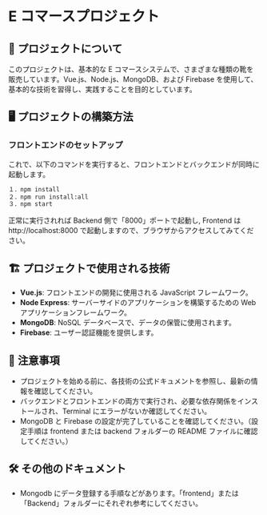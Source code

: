 # E コマースプロジェクト

## 👟 プロジェクトについて

このプロジェクトは、基本的な E コマースシステムで、さまざまな種類の靴を販売しています。Vue.js、Node.js、MongoDB、および Firebase を使用して、基本的な技術を習得し、実践することを目的としています。

## 🖥️ プロジェクトの構築方法

### フロントエンドのセットアップ

これで、以下のコマンドを実行すると、フロントエンドとバックエンドが同時に起動します。

```bash
１．npm install
２．npm run install:all
３．npm start
```

正常に実行されれば Backend 側で「8000」ポートで起動し, Frontend は http://localhost:8000 で起動しますので、ブラウザからアクセスしてみてください。

## 🏗️ プロジェクトで使用される技術

-   **Vue.js**: フロントエンドの開発に使用される JavaScript フレームワーク。
-   **Node Express**: サーバーサイドのアプリケーションを構築するための Web アプリケーションフレームワーク。
-   **MongoDB**: NoSQL データベースで、データの保管に使用されます。
-   **Firebase**: ユーザー認証機能を提供します。

## 📌 注意事項

-   プロジェクトを始める前に、各技術の公式ドキュメントを参照し、最新の情報を確認してください。
-   バックエンドとフロントエンドの両方で実行され、必要な依存関係をインストールされ、Terminal にエラーがないか確認してください。
-   MongoDB と Firebase の設定が完了していることを確認してください。（設定手順は frontend または backend フォルダーの README ファイルに確認してください。）

## 🛠️ その他のドキュメント

-   Mongodb にデータ登録する手順などがあります。「frontend」または「Backend」フォルダーにそれぞれ参考にしてください。
